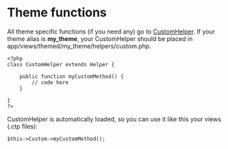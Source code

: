 # Theme functions

All theme specific functions (if you need any) go to [CustomHelper](http://github.com/croogo/croogo/blob/master/views/helpers/custom.php). If your theme alias is **my\_theme**, your CustomHelper should be placed in app/views/themed/my\_theme/helpers/custom.php.

    <?php
    class CustomHelper extends Helper {
    
        public function myCustomMethod() {
            // code here
        }
    
    }
    ?>

CustomHelper is automatically loaded, so you can use it like this your views (.ctp files):

    $this->Custom->myCustomMethod();